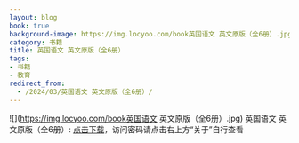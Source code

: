 ```yaml
---
layout: blog
book: true
background-image: https://img.locyoo.com/book英国语文 英文原版（全6册）.jpg
category: 书籍
title: 英国语文 英文原版（全6册）
tags:
- 书籍
- 教育
redirect_from:
  - /2024/03/英国语文 英文原版（全6册）/
---
```

![](https://img.locyoo.com/book英国语文 英文原版（全6册）.jpg)
英国语文 英文原版（全6册）: <a name = "ref1" href="https://url18.ctfile.com/f/50983618-1323135391-3944bf?p=3619">点击下载</a>，访问密码请点击右上方“关于”自行查看